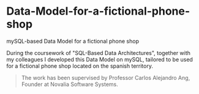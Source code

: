 # Data-Model-for-a-fictional-phone-shop

mySQL-based Data Model for a fictional phone shop

During the coursework of "SQL-Based Data Architectures", together with my colleagues I developed this Data Model on mySQL, tailored to be used for a fictional phone shop located on the spanish territory.

> The work has been supervised by Professor Carlos Alejandro Ang, Founder at Novalia Software Systems.
